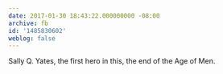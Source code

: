 ```yaml
---
date: 2017-01-30 18:43:22.000000000 -08:00
archive: fb
id: '1485830602'
weblog: false
---
```


Sally Q. Yates, the first hero in this, the end of the Age of Men.
